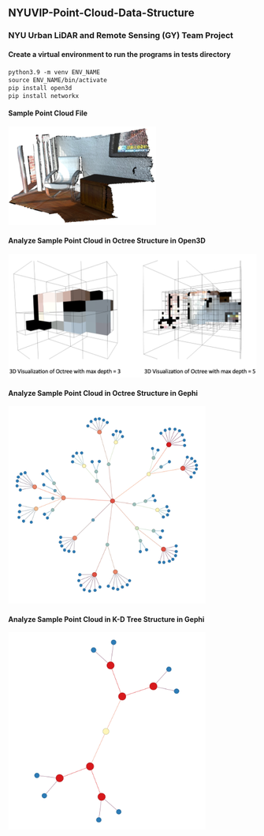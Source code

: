 ## NYUVIP-Point-Cloud-Data-Structure
### NYU Urban LiDAR and Remote Sensing (GY) Team Project

#### Create a virtual environment to run the programs in tests directory
```
python3.9 -m venv ENV_NAME
source ENV_NAME/bin/activate
pip install open3d
pip install networkx
```

#### Sample Point Cloud File
<img src="images/sample_data.png" width="300" height="200">

#### Analyze Sample Point Cloud in Octree Structure in Open3D
<img src="images/test0_octree.png" width="550" height="250">

#### Analyze Sample Point Cloud in Octree Structure in Gephi
<img src="images/test2_gephi_octree.png" width="400" height="400">

#### Analyze Sample Point Cloud in K-D Tree Structure in Gephi
<img src="images/test2_gephi_kdtree.png" width="400" height="400">

<!-- #### Time spent of running tests/test2_networkx.py in relation to the desired depth of the Octree
Time Spent = Time to load data file + Time to Construct Octree + Time to Visualize data file
| Depth         | Time Spent(s) |
| ------------- |:-------------:|
| 3             | ~1.41         |
| 4             | ~1.97         |
| 5             | ~4.84         | -->
